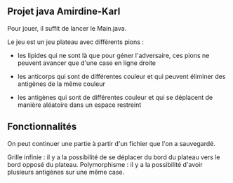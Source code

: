 ## Projet java Amirdine-Karl

Pour jouer, il suffit de lancer le Main.java.

Le jeu est un jeu plateau avec différents pions : 

- les lipides qui ne sont là que pour géner l'adversaire, ces pions ne peuvent avancer que d'une case en ligne droite

- les anticorps qui sont de différentes couleur et qui peuvent éliminer des antigènes de la même couleur

- les antigènes qui sont de différentes couleur et qui se déplacent de manière aléatoire dans un espace restreint

## Fonctionnalités

On peut continuer une partie à partir d'un fichier que l'on a sauvegardé. 

Grille infinie : il y a la possibilité de se déplacer du bord du plateau vers le bord opposé du plateau.
Polymorphisme : il y a la possibilité d'avoir plusieurs antigènes sur une même case.